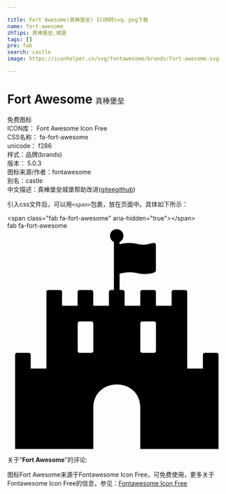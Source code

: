 ```yaml
---

title: Fort Awesome(真棒堡垒) ICON转svg、png下载
name: fort-awesome
zhTips: 真棒堡垒,城堡
tags: []
pre: fab
search: castle
image: https://iconhelper.cn/svg/fontawesome/brands/fort-awesome.svg

---
```


# Fort Awesome  <small style="font-size: 60%;font-weight: 100">真棒堡垒</small>


<div class="detail-page">
<p>
<span><span class="badge-success badge">免费图标</span> </span>
<br/>
<span>
ICON库：
<span class="badge-secondary badge">Font Awesome Icon Free</span> 
</span>
<br/>
<span>
CSS名称：
<span class="badge-secondary badge">fa-fort-awesome</span> 
</span>
<br/>
<span>
unicode：
<span class="badge-secondary badge">f286</span> 
<copy-btn content='f286' btn-title=""></copy-btn>
<copy-btn :content='String.fromCodePoint(parseInt("f286", 16))' btn-title="复制U"></copy-btn>
</span><br/><span>样式：<span class="badge-light badge">品牌(brands)</span></span>
<br/>
<span>
版本：
<span class="badge-secondary badge">5.0.3</span> 
</span>
<br/>
<span>图标来源/作者：<span class="badge-light badge">fontawesome</span></span> 
<br/>
<span>别名：<span class="badge-light badge">castle</span></span><br/><span class="zh-detail">中文描述：<span class="badge-primary badge">真棒堡垒</span><span class="badge-primary badge">城堡</span><span class="help-link"><span>帮助改进</span>(<a href="https://gitee.com/liuwave/icon-helper/edit/master/json/fontawesome/brands/fort-awesome.json" target="_blank" rel="noopener noreferrer">gitee</a><a href="https://github.com/liuwave/icon-helper/edit/master/json/fontawesome/brands/fort-awesome.json" target="_blank" rel="noopener noreferrer">github</a></span>)</span><br/>
</p>
</div>
<div class="alert alert-dark">
  <i class="fab fa-fort-awesome fa-xs"></i>
  <i class="fab fa-fort-awesome fa-sm"></i>
  <i class="fab fa-fort-awesome fa-lg"></i>
  <i class="fab fa-fort-awesome fa-2x"></i>
  <i class="fab fa-fort-awesome fa-3x"></i>
  <i class="fab fa-fort-awesome fa-5x"></i>
  <i class="fab fa-fort-awesome fa-7x"></i>
</div>
<div>
  <p>引入css文件后，可以用<code>&lt;span&gt;</code>包裹，放在页面中。具体如下所示：    
  </p>
  <div class="alert alert-primary" style="font-size: 14px">
    &lt;span class="fab fa-fort-awesome" aria-hidden="true"&gt;&lt;/span&gt;
    <copy-btn content='<span class="fab fa-fort-awesome" aria-hidden="true"></span>'></copy-btn>
  </div>
  <div class="alert alert-secondary">
    <i class="fab fa-fort-awesome"
    style="font-size: 24px"
    aria-hidden="true"></i> fab fa-fort-awesome
    <copy-btn content="fab fa-fort-awesome" btn-title="复制图标名称"></copy-btn>
  </div>
</div>
<div id="svg" class="svg-wrap">
<svg xmlns="http://www.w3.org/2000/svg" viewBox="0 0 512 512"><path d="M489.2 287.9h-27.4c-2.6 0-4.6 2-4.6 4.6v32h-36.6V146.2c0-2.6-2-4.6-4.6-4.6h-27.4c-2.6 0-4.6 2-4.6 4.6v32h-36.6v-32c0-2.6-2-4.6-4.6-4.6h-27.4c-2.6 0-4.6 2-4.6 4.6v32h-36.6v-32c0-6-8-4.6-11.7-4.6v-38c8.3-2 17.1-3.4 25.7-3.4 10.9 0 20.9 4.3 31.4 4.3 4.6 0 27.7-1.1 27.7-8v-60c0-2.6-2-4.6-4.6-4.6-5.1 0-15.1 4.3-24 4.3-9.7 0-20.9-4.3-32.6-4.3-8 0-16 1.1-23.7 2.9v-4.9c5.4-2.6 9.1-8.3 9.1-14.3 0-20.7-31.4-20.8-31.4 0 0 6 3.7 11.7 9.1 14.3v111.7c-3.7 0-11.7-1.4-11.7 4.6v32h-36.6v-32c0-2.6-2-4.6-4.6-4.6h-27.4c-2.6 0-4.6 2-4.6 4.6v32H128v-32c0-2.6-2-4.6-4.6-4.6H96c-2.6 0-4.6 2-4.6 4.6v178.3H54.8v-32c0-2.6-2-4.6-4.6-4.6H22.8c-2.6 0-4.6 2-4.6 4.6V512h182.9v-96c0-72.6 109.7-72.6 109.7 0v96h182.9V292.5c.1-2.6-1.9-4.6-4.5-4.6zm-288.1-4.5c0 2.6-2 4.6-4.6 4.6h-27.4c-2.6 0-4.6-2-4.6-4.6v-64c0-2.6 2-4.6 4.6-4.6h27.4c2.6 0 4.6 2 4.6 4.6v64zm146.4 0c0 2.6-2 4.6-4.6 4.6h-27.4c-2.6 0-4.6-2-4.6-4.6v-64c0-2.6 2-4.6 4.6-4.6h27.4c2.6 0 4.6 2 4.6 4.6v64z"/></svg>
</div>
<detail full-name='fa-fort-awesome'></detail>
<div class="icon-detail__container">
<p>关于“<b>Fort Awesome</b>”的评论:</p>
</div>
<Vssue title="关于“Fort Awesome”的评论" />    
<div><p>图标Fort Awesome来源于Fontawesome Icon Free，可免费使用，更多关于  Fontawesome Icon Free的信息，参见：<a target="_blank" href="https://iconhelper.cn/fontawesome.html">Fontawesome Icon Free</a>
</p></div>
